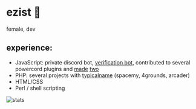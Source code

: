 # ezist :lemon:
female, dev

## experience:
- JavaScript: private discord bot, [verification bot](https://github.com/ezist/spacebot), contributed to several powercord plugins and [made](https://github.com/ezist/showhiddenchannels) [two](https://github.com/ezist/quick-toggler)
- PHP: several projects with [typicalname](https://github.com/typicalname0) (spacemy, 4grounds, arcader)
- HTML/CSS
- Perl / shell scripting

![stats](https://github-readme-stats.vercel.app/api?username=ezist&show_icons=true&theme=gruvbox)
